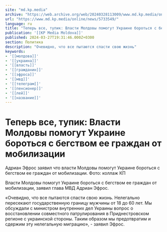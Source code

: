 ```yaml
---
site: "md.kp.media"
archive: "https://web.archive.org/web/20240328113009/www.md.kp.media/online/news/5733549/"
url: "https://www.md.kp.media/online/news/5733549/"
language: ru
title: "Теперь все, тупик: Власти Молдовы помогут Украине бороться с бегством ее граждан от мобилизации"
publication: '[[KP Media Moldova]]'
published: 2024-03-27T19:31:46.000Z+0300
section: Политика
description: "Очевидно, что все пытаются спасти свою жизнь"
keywords:
- '[[молдова]]'
- '[[украина]]'
- '[[власть]]'
- '[[гражданин]]'
- '[[эфроса]]'
- '[[мвд]]'
- '[[телеграм]]'
- '[[пенсионер]]'
- '[[лей]]'
- '[[название]]'
---
```


# Теперь все, тупик: Власти Молдовы помогут Украине бороться с бегством ее граждан от мобилизации

Адриан Эфрос заявил что власти Молдовы помогут Украине бороться с бегством ее граждан от мобилизации. Фото: коллаж КП

Власти Молдовы помогут Украине бороться с бегством ее граждан от мобилизации, заявил глава МВД Адриан Эфрос.

«Очевидно, что все пытаются спасти свою жизнь. Нелегально пересекают государственную границу мужчины от 18 до 60 лет. Мы обсуждали с министром внутренних дел Украины вопрос о восстановлении совместного патрулирования в Приднестровском регионе с украинской стороны. Таким образом мы предотвратим и сдержим эту нелегальную миграцию», - заявил Эфрос.
